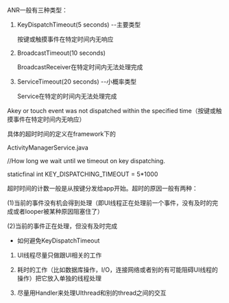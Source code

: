  ANR一般有三种类型：

1. KeyDispatchTimeout(5 seconds) --主要类型

    按键或触摸事件在特定时间内无响应

2. BroadcastTimeout(10 seconds)

    BroadcastReceiver在特定时间内无法处理完成

3. ServiceTimeout(20 seconds) --小概率类型

    Service在特定的时间内无法处理完成

Akey or touch event was not dispatched within the specified time（按键或触摸事件在特定时间内无响应）

具体的超时时间的定义在framework下的

ActivityManagerService.java

//How long we wait until we timeout on key dispatching.

staticfinal int KEY_DISPATCHING_TIMEOUT = 5*1000

超时时间的计数一般是从按键分发给app开始。超时的原因一般有两种：

(1)当前的事件没有机会得到处理（即UI线程正在处理前一个事件，没有及时的完成或者looper被某种原因阻塞住了）

(2)当前的事件正在处理，但没有及时完成


* 如何避免KeyDispatchTimeout

1. UI线程尽量只做跟UI相关的工作

2. 耗时的工作（比如数据库操作，I/O，连接网络或者别的有可能阻碍UI线程的操作）把它放入单独的线程处理

3. 尽量用Handler来处理UIthread和别的thread之间的交互